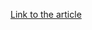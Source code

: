 [Link to the article](https://www.recordedfuture.com/redjuliett-intensifies-taiwanese-cyber-espionage-via-network-perimeter)
